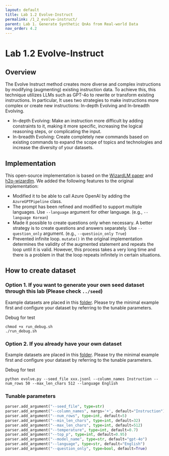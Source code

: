```yaml
---
layout: default
title: Lab 1.2 Evolve-Instruct
permalink: /1_2_evolve-instruct/
parent: Lab 1. Generate Synthetic QnAs from Real-world Data
nav_order: 4.2
---
```


# Lab 1.2 Evolve-Instruct

## Overview
The Evolve Instruct method creates more diverse and complex instructions by modifying (augmenting) existing instruction data. To achieve this, this technique utilizes LLMs such as GPT-4o to rewrite or transform existing instructions. In particular, It uses two strategies to make instructions more complex or create new instructions: In-depth Evolving and In-breadth Evolving.

- In-depth Evolving: Make an instruction more difficult by adding constraints to it, making it more specific, increasing the logical reasoning steps, or complicating the input.
- In-breadth Evolving: Create completely new commands based on existing commands to expand the scope of topics and technologies and increase the diversity of your datasets.

## Implementation
This open-source implementation is based on the [WizardLM paper](https://arxiv.org/abs/2304.12244) and [h2o-wizardlm](https://github.com/h2oai/h2o-wizardlm).
We added the following features to the original implementation:

- Modified it to be able to call Azure OpenAI by adding the `AzureGPTPipeline` class.
- The prompt has been refined and modified to support multiple languages. Use `--language` argument for other language. (e.g., `--language Korean`)
- Made it possible to create questions only when necessary. A better strategy is to create questions and answers separately. Use `--question_only` argument. (e.g., `--questioin_only True`)
- Prevented infinite loop. `mutate()` in the original implementation determines the validity of the augmented statement and repeats the loop until it is valid. However, this process takes a very long time and there is a problem in that the loop repeats infinitely in certain situations.

## How to create dataset

### Option 1. If you want to generate your own seed dataset through this lab (Please check `../seed`)
Example datasets are placed in this [folder](../seed/samples). Please try the minimal example first and configure your dataset by referring to the tunable parameters.

Debug for test
```shell
chmod +x run_debug.sh
./run_debug.sh
```

### Option 2. If you already have your own dataset
Example datasets are placed in this [folder](samples). Please try the minimal example first and configure your dataset by referring to the tunable parameters.

Debug for test
```shell
python evolve.py --seed_file xxx.jsonl --column_names Instruction --num_rows 50 --max_len_chars 512 --language English
```

### Tunable parameters
```python
parser.add_argument("--seed_file", type=str)
parser.add_argument("--column_names", nargs='+', default="Instruction")
parser.add_argument("--num_rows", type=int, default=5)
parser.add_argument("--min_len_chars", type=int, default=32)
parser.add_argument("--max_len_chars", type=int, default=512)
parser.add_argument("--temperature", type=int, default=0.7)
parser.add_argument("--top_p", type=int, default=0.95)
parser.add_argument("--model_name", type=str, default="gpt-4o")
parser.add_argument("--language", type=str, default="English")
parser.add_argument("--question_only", type=bool, default=True)
```
